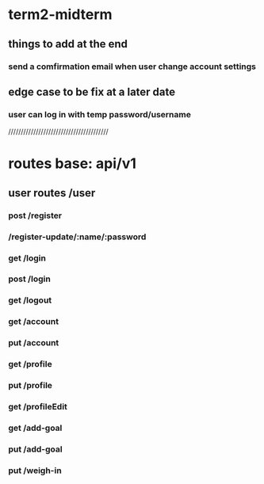 # term2-midterm

## things to add at the end
### send a comfirmation email when user change account settings

## edge case to be fix at a later date
### user can log in with temp password/username
////////////////////////////////////////

# routes base: api/v1
## user routes /user
### post /register
### /register-update/:name/:password
### get /login
### post /login
### get /logout
### get /account
### put /account
### get /profile
### put /profile
### get /profileEdit
### get /add-goal
### put /add-goal
### put /weigh-in
